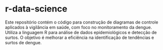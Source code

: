 # r-data-science
Este repositório contém o código para construção de diagramas de controle aplicados à vigilância em saúde, com foco no monitoramento da dengue. Utiliza a linguagem R para análise de dados epidemiológicos e detecção de surtos. O objetivo é melhorar a eficiência na identificação de tendências e surtos de dengue.
